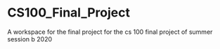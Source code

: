 # CS100_Final_Project
A workspace for the final project for the cs 100 final project of summer session b 2020
